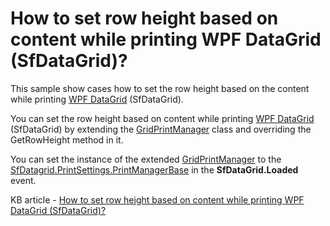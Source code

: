 # How to set row height based on content while printing WPF DataGrid (SfDataGrid)?

This sample show cases how to set the row height based on the content while printing [WPF DataGrid](https://www.syncfusion.com/wpf-controls/datagrid) (SfDataGrid).

You can set the row height based on content while printing [WPF DataGrid](https://www.syncfusion.com/wpf-controls/datagrid) (SfDataGrid) by extending the [GridPrintManager](https://help.syncfusion.com/cr/wpf/Syncfusion.UI.Xaml.Grid.GridPrintManager.html) class and overriding the GetRowHeight method in it. 

You can set the instance of the extended [GridPrintManager](https://help.syncfusion.com/cr/wpf/Syncfusion.UI.Xaml.Grid.GridPrintManager.html) to the [SfDatagrid.PrintSettings.PrintManagerBase](https://help.syncfusion.com/cr/wpf/Syncfusion.UI.Xaml.Grid.PrintSettings.html#Syncfusion_UI_Xaml_Grid_PrintSettings_PrintManagerBase) in the **SfDataGrid.Loaded** event.

KB article - [How to set row height based on content while printing WPF DataGrid (SfDataGrid)?](https://www.syncfusion.com/kb/7764/how-to-set-row-height-based-on-content-while-printing-wpf-datagrid-sfdatagrid)
